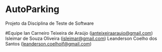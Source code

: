 # AutoParking
Projeto da Disciplina de Teste de Software


#Equipe
Ian Carneiro Teixeira de Araújo (ianteixeiraaraujo@gmail.com)
Isleimar de Souza Oliveira (isleimar@gmail.com)
Leanderson Coelho dos Santos (leanderson.coelhoif@gmail.com)
